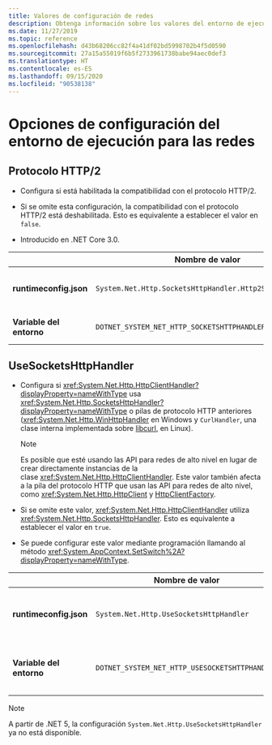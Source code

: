 ```yaml
---
title: Valores de configuración de redes
description: Obtenga información sobre los valores del entorno de ejecución que configuran las redes para las aplicaciones de .NET Core.
ms.date: 11/27/2019
ms.topic: reference
ms.openlocfilehash: d43b68206cc82f4a41df02bd5998702b4f5d0590
ms.sourcegitcommit: 27a15a55019f6b5f2733961738babe94aec0def3
ms.translationtype: HT
ms.contentlocale: es-ES
ms.lasthandoff: 09/15/2020
ms.locfileid: "90538138"
---
```

# <a name="run-time-configuration-options-for-networking"></a>Opciones de configuración del entorno de ejecución para las redes

## <a name="http2-protocol"></a>Protocolo HTTP/2

- Configura si está habilitada la compatibilidad con el protocolo HTTP/2.

- Si se omite esta configuración, la compatibilidad con el protocolo HTTP/2 está deshabilitada. Esto es equivalente a establecer el valor en `false`.

- Introducido en .NET Core 3.0.

| | Nombre de valor | Valores |
| - | - | - |
| **runtimeconfig.json** | `System.Net.Http.SocketsHttpHandler.Http2Support` | `false`: deshabilitado.<br/>`true`: habilitado. |
| **Variable del entorno** | `DOTNET_SYSTEM_NET_HTTP_SOCKETSHTTPHANDLER_HTTP2SUPPORT` | `0`: deshabilitado.<br/>`1`: habilitado. |

## <a name="usesocketshttphandler"></a>UseSocketsHttpHandler

- Configura si <xref:System.Net.Http.HttpClientHandler?displayProperty=nameWithType> usa <xref:System.Net.Http.SocketsHttpHandler?displayProperty=nameWithType> o pilas de protocolo HTTP anteriores (<xref:System.Net.Http.WinHttpHandler> en Windows y `CurlHandler`, una clase interna implementada sobre [libcurl](https://curl.haxx.se/libcurl/), en Linux).

  > [!NOTE]
  > Es posible que esté usando las API para redes de alto nivel en lugar de crear directamente instancias de la clase <xref:System.Net.Http.HttpClientHandler>. Este valor también afecta a la pila del protocolo HTTP que usan las API para redes de alto nivel, como <xref:System.Net.Http.HttpClient> y [HttpClientFactory](/previous-versions/aspnet/hh995280(v=vs.118)).

- Si se omite este valor, <xref:System.Net.Http.HttpClientHandler> utiliza <xref:System.Net.Http.SocketsHttpHandler>. Esto es equivalente a establecer el valor en `true`.

- Se puede configurar este valor mediante programación llamando al método <xref:System.AppContext.SetSwitch%2A?displayProperty=nameWithType>.

| | Nombre de valor | Valores |
| - | - | - |
| **runtimeconfig.json** | `System.Net.Http.UseSocketsHttpHandler` | `true`: habilita el uso de <xref:System.Net.Http.SocketsHttpHandler>.<br/>`false`: habilita el uso de <xref:System.Net.Http.WinHttpHandler> en Windows o [libcurl](https://curl.haxx.se/libcurl/) en Linux |
| **Variable del entorno** | `DOTNET_SYSTEM_NET_HTTP_USESOCKETSHTTPHANDLER` | `1`: habilita el uso de <xref:System.Net.Http.SocketsHttpHandler>.<br/>`0`: habilita el uso de <xref:System.Net.Http.WinHttpHandler> en Windows o [libcurl](https://curl.haxx.se/libcurl/) en Linux |

> [!NOTE]
> A partir de .NET 5, la configuración `System.Net.Http.UseSocketsHttpHandler` ya no está disponible.
